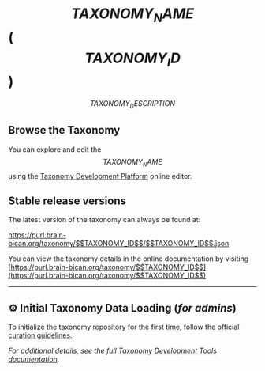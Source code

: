 # $$TAXONOMY_NAME$$ ($$TAXONOMY_ID$$)

$$TAXONOMY_DESCRIPTION$$

## Browse the Taxonomy

You can explore and edit the $$TAXONOMY_NAME$$ using the [Taxonomy Development Platform](https://cellular-semantics.sanger.ac.uk/tdt) online editor.

## Stable release versions

The latest version of the taxonomy can always be found at:

https://purl.brain-bican.org/taxonomy/$$TAXONOMY_ID$$/$$TAXONOMY_ID$$.json

You can view the taxonomy details in the online documentation by visiting [https://purl.brain-bican.org/taxonomy/$$TAXONOMY_ID$$](https://purl.brain-bican.org/taxonomy/$$TAXONOMY_ID$$)

---

## ⚙️ Initial Taxonomy Data Loading (*for admins*)

To initialize the taxonomy repository for the first time, follow the official [curation guidelines](https://brain-bican.github.io/taxonomy-development-tools/Curation/).

_For additional details, see the full [Taxonomy Development Tools documentation](https://brain-bican.github.io/taxonomy-development-tools/)._